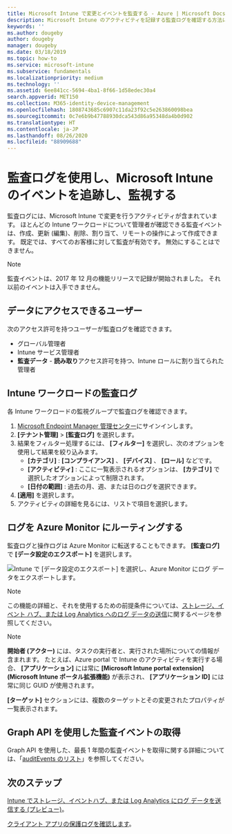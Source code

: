 ```yaml
---
title: Microsoft Intune で変更とイベントを監査する - Azure | Microsoft Docs
description: Microsoft Intune のアクティビティを記録する監査ログを確認する方法について説明します。
keywords: ''
ms.author: dougeby
author: dougeby
manager: dougeby
ms.date: 03/18/2019
ms.topic: how-to
ms.service: microsoft-intune
ms.subservice: fundamentals
ms.localizationpriority: medium
ms.technology: ''
ms.assetid: 6ee841cc-5694-4ba1-8f66-1d58edec30a4
search.appverid: MET150
ms.collection: M365-identity-device-management
ms.openlocfilehash: 1808743685c6907c11da23f92c5e263860098bea
ms.sourcegitcommit: 0c7e6b9b47788930dca543d86a95348da4b0d902
ms.translationtype: HT
ms.contentlocale: ja-JP
ms.lasthandoff: 08/26/2020
ms.locfileid: "88909688"
---
```

# <a name="use-audit-logs-to-track-and-monitor-events-in-microsoft-intune"></a>監査ログを使用し、Microsoft Intune のイベントを追跡し、監視する

監査ログには、Microsoft Intune で変更を行うアクティビティが含まれています。 ほとんどの Intune ワークロードについて管理者が確認できる監査イベントは、作成、更新 (編集)、削除、割り当て、リモートの操作によって作成できます。 既定では、すべてのお客様に対して監査が有効です。 無効にすることはできません。

> [!NOTE]
> 監査イベントは、2017 年 12 月の機能リリースで記録が開始されました。 それ以前のイベントは入手できません。

## <a name="who-can-access-the-data"></a>データにアクセスできるユーザー

次のアクセス許可を持つユーザーが監査ログを確認できます。

- グローバル管理者
- Intune サービス管理者
- **監査データ** - **読み取り**アクセス許可を持つ、Intune ロールに割り当てられた管理者

## <a name="audit-logs-for-intune-workloads"></a>Intune ワークロードの監査ログ

各 Intune ワークロードの監視グループで監査ログを確認できます。

1. [Microsoft Endpoint Manager 管理センター](https://go.microsoft.com/fwlink/?linkid=2109431)にサインインします。
2. **[テナント管理]**  >  **[監査ログ]** を選択します。
3. 結果をフィルター処理するには、 **[フィルター]** を選択し、次のオプションを使用して結果を絞り込みます。
    - **[カテゴリ]** : **[コンプライアンス]** 、 **[デバイス]** 、 **[ロール]** などです。
    - **[アクティビティ]** : ここに一覧表示されるオプションは、 **[カテゴリ]** で選択したオプションによって制限されます。
    - **[日付の範囲]** : 過去の月、週、または日のログを選択できます。
4. **[適用]** を選択します。
4. アクティビティの詳細を見るには、リストで項目を選択します。

## <a name="route-logs-to-azure-monitor"></a>ログを Azure Monitor にルーティングする

監査ログと操作ログは Azure Monitor に転送することもできます。 **[監査ログ]** で **[データ設定のエクスポート]** を選択します。

![Intune で [データ設定のエクスポート] を選択し、Azure Monitor にログ データをエクスポートします。](./media/monitor-audit-logs/audit-logs-export-data-settings.png)

> [!NOTE]
> この機能の詳細と、それを使用するための前提条件については、[ストレージ、イベント ハブ、または Log Analytics へのログ データの送信](review-logs-using-azure-monitor.md)に関するページを参照してください。

> [!NOTE]
> **開始者 (アクター)** には、タスクの実行者と、実行された場所についての情報が含まれます。 たとえば、Azure portal で Intune のアクティビティを実行する場合、 **[アプリケーション]** には常に **[Microsoft Intune portal extension]\(Microsoft Intune ポータル拡張機能\)** が表示され、 **[アプリケーション ID]** には常に同じ GUID が使用されます。
>
> **[ターゲット]** セクションには、複数のターゲットとその変更されたプロパティが一覧表示されます。  

## <a name="use-graph-api-to-retrieve-audit-events"></a>Graph API を使用した監査イベントの取得

Graph API を使用した、最長 1 年間の監査イベントを取得に関する詳細については、「[auditEvents のリスト](/graph/api/intune-auditing-auditevent-list?view=graph-rest-1.0)」を参照してください。

## <a name="next-steps"></a>次のステップ

[Intune でストレージ、イベントハブ、または Log Analytics にログ データを送信する (プレビュー)](review-logs-using-azure-monitor.md)。

[クライアント アプリの保護ログを確認します](../apps/app-protection-policy-settings-log.md)。